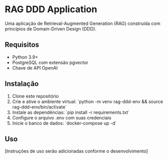 # RAG DDD Application

Uma aplicação de Retrieval-Augmented Generation (RAG) construída com princípios de Domain-Driven Design (DDD).

## Requisitos

- Python 3.9+
- PostgreSQL com extensão pgvector
- Chave de API OpenAI

## Instalação

1. Clone este repositório
2. Crie e ative o ambiente virtual: \`python -m venv rag-ddd-env && source rag-ddd-env/bin/activate\`
3. Instale as dependências: \`pip install -r requirements.txt\`
4. Configure o arquivo .env com suas credenciais
5. Inicie o banco de dados: \`docker-compose up -d\`

## Uso

[Instruções de uso serão adicionadas conforme o desenvolvimento]

